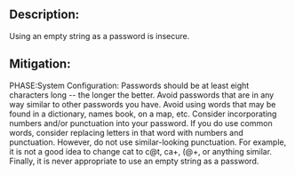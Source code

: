 ## Description:

Using an empty string as a password is insecure.



## Mitigation:


PHASE:System Configuration:
Passwords should be at least eight characters long -- the longer the better. Avoid passwords that are in any way similar to other passwords you have. Avoid using words that may be found in a dictionary, names book, on a map, etc. Consider incorporating numbers and/or punctuation into your password. If you do use common words, consider replacing letters in that word with numbers and punctuation. However, do not use similar-looking punctuation. For example, it is not a good idea to change cat to c@t, ca+, (@+, or anything similar. Finally, it is never appropriate to use an empty string as a password.

